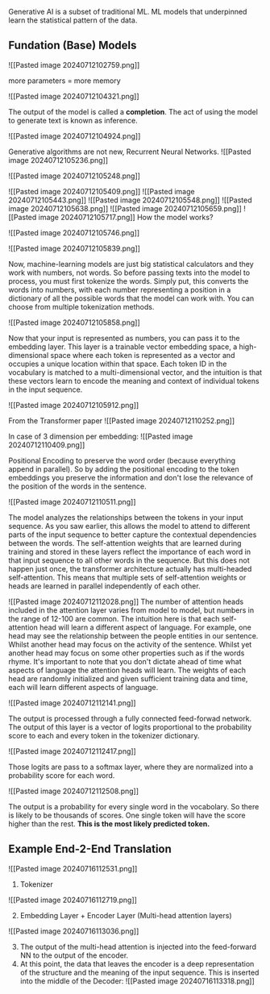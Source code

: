 Generative AI is a subset of traditional ML. ML models that underpinned  learn the statistical pattern of the data.

## Fundation (Base) Models 

![[Pasted image 20240712102759.png]]

more parameters = more memory

![[Pasted image 20240712104321.png]]

The output of the model is called a **completion**. The act of using the model to generate text is known as inference. 

![[Pasted image 20240712104924.png]]

Generative algorithms are not new, Recurrent Neural Networks.
![[Pasted image 20240712105236.png]]

![[Pasted image 20240712105248.png]]

![[Pasted image 20240712105409.png]]
![[Pasted image 20240712105443.png]]
![[Pasted image 20240712105548.png]]
![[Pasted image 20240712105638.png]]
![[Pasted image 20240712105659.png]]
![[Pasted image 20240712105717.png]]
How the model works?

![[Pasted image 20240712105746.png]]

![[Pasted image 20240712105839.png]]

Now, machine-learning models are just big statistical calculators and they work with numbers, not words. So before passing texts into the model to process, you must first tokenize the words. Simply put, this converts the words into numbers, with each number representing a position in a dictionary of all the possible words that the model can work with. You can choose from multiple tokenization methods. 

![[Pasted image 20240712105858.png]]

Now that your input is represented as numbers, you can pass it to the embedding layer. This layer is a trainable vector embedding space, a high-dimensional space where each token is represented as a vector and occupies a unique location within that space. Each token ID in the vocabulary is matched to a multi-dimensional vector, and the intuition is that these vectors learn to encode the meaning and context of individual tokens in the input sequence.

![[Pasted image 20240712105912.png]]

From the Transformer paper
![[Pasted image 20240712110252.png]]

In case of 3 dimension per embedding: 
![[Pasted image 20240712110409.png]]

Positional Encoding to preserve the word order (because everything append in parallel). So by adding the positional encoding to the token embeddings you preserve the information and don't lose the relevance of the position of the words in the sentence. 

![[Pasted image 20240712110511.png]]

The model analyzes the relationships between the tokens in your input sequence. As you saw earlier, this allows the model to attend to different parts of the input sequence to better capture the contextual dependencies between the words. The self-attention weights that are learned during training and stored in these layers reflect the importance of each word in that input sequence to all other words in the sequence. But this does not happen just once, the transformer architecture actually has multi-headed self-attention. This means that multiple sets of self-attention weights or heads are learned in parallel independently of each other. 

![[Pasted image 20240712112028.png]]
The number of attention heads included in the attention layer varies from model to model, but numbers in the range of 12-100 are common. The intuition here is that each self-attention head will learn a different aspect of language. For example, one head may see the relationship between the people entities in our sentence. Whilst another head may focus on the activity of the sentence. Whilst yet another head may focus on some other properties such as if the words rhyme. It's important to note that you don't dictate ahead of time what aspects of language the attention heads will learn. The weights of each head are randomly initialized and given sufficient training data and time, each will learn different aspects of language.

![[Pasted image 20240712112141.png]]

The output is processed through a fully connected feed-forwad network. The output of this layer is a vector of logits proportional to the probability score to each and every token in the tokenizer dictionary.

![[Pasted image 20240712112417.png]]


Those logits are pass to a softmax layer, where they are normalized into a probability score for each word. 

![[Pasted image 20240712112508.png]]

The output is a probability for every single word in the vocabolary. So there is likely to be thousands of scores. One single token will have the score higher than the rest. **This is the most likely predicted token.**

## Example End-2-End Translation
![[Pasted image 20240716112531.png]]

1) Tokenizer

![[Pasted image 20240716112719.png]]

2) Embedding Layer + Encoder Layer (Multi-head attention layers)

![[Pasted image 20240716113036.png]]

3) The output of the multi-head attention is injected into the feed-forward NN to the output of the encoder.
4) At this point, the data that leaves the encoder is a deep representation of the structure and the meaning of the input sequence. This is inserted into the middle of the Decoder:
	![[Pasted image 20240716113318.png]]